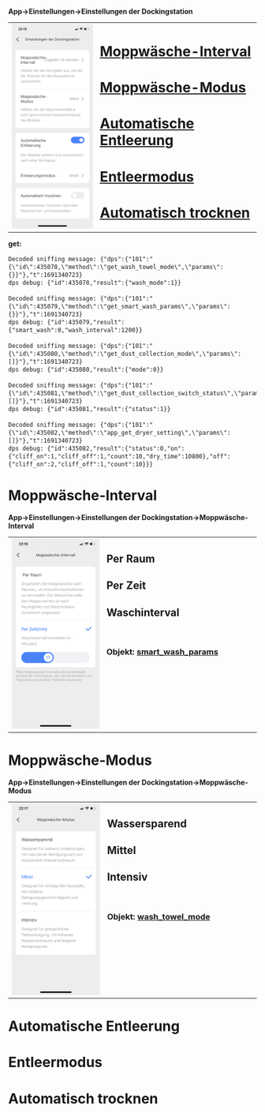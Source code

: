 **App->Einstellungen->Einstellungen der Dockingstation**

<table><tr>
<td align="center" width="450px">
<img src="https://github.com/spacerx/s7maxvUltra.sniffing/blob/main/screenshots/dock-einstellungen.png" width="300px"/>
</td>
<td valign="top" width="500px">

# [Moppwäsche-Interval](#moppwäsche-interval-1)
# [Moppwäsche-Modus](#moppwäsche-modus-1)
# [Automatische Entleerung](#automatische-entleerung-1)
# [Entleermodus](#entleermodus-1)
# [Automatisch trocknen](#automatisch-trocknen-1)
</td>
</tr></table>

**get:**

    Decoded sniffing message: {"dps":{"101":"{\"id\":435078,\"method\":\"get_wash_towel_mode\",\"params\":{}}"},"t":1691340723}
    dps debug: {"id":435078,"result":{"wash_mode":1}}

    Decoded sniffing message: {"dps":{"101":"{\"id\":435079,\"method\":\"get_smart_wash_params\",\"params\":{}}"},"t":1691340723}
    dps debug: {"id":435079,"result":{"smart_wash":0,"wash_interval":1200}}

    Decoded sniffing message: {"dps":{"101":"{\"id\":435080,\"method\":\"get_dust_collection_mode\",\"params\":[]}"},"t":1691340723}
    dps debug: {"id":435080,"result":{"mode":0}}

    Decoded sniffing message: {"dps":{"101":"{\"id\":435081,\"method\":\"get_dust_collection_switch_status\",\"params\":[]}"},"t":1691340723}
    dps debug: {"id":435081,"result":{"status":1}}

    Decoded sniffing message: {"dps":{"101":"{\"id\":435082,\"method\":\"app_get_dryer_setting\",\"params\":[]}"},"t":1691340723}
    dps debug: {"id":435082,"result":{"status":0,"on":{"cliff_on":1,"cliff_off":1,"count":10,"dry_time":10800},"off":{"cliff_on":2,"cliff_off":1,"count":10}}}

# Moppwäsche-Interval
**App->Einstellungen->Einstellungen der Dockingstation->Moppwäsche-Interval**
<table><tr>
<td align="center" width="450px">
<img src="https://github.com/spacerx/s7maxvUltra.sniffing/blob/main/screenshots/moppwasch-interval.png" width="300px"/>
</td>
<td valign="top" width="500px">

## Per Raum
## Per Zeit
## Waschinterval
<br>

### Objekt: [smart_wash_params](Objekte#smart_wash_params)
</td>
</tr></table>

# Moppwäsche-Modus
**App->Einstellungen->Einstellungen der Dockingstation->Moppwäsche-Modus**
<table><tr>
<td align="center" width="450px">
<img src="https://github.com/spacerx/s7maxvUltra.sniffing/blob/main/screenshots/moppwasch-modus.png" width="300px"/>
</td>
<td valign="top" width="500px">

## Wassersparend
## Mittel
## Intensiv
<br>

### Objekt: [wash_towel_mode]()
</td>
</tr></table>

# Automatische Entleerung

# Entleermodus

# Automatisch trocknen
